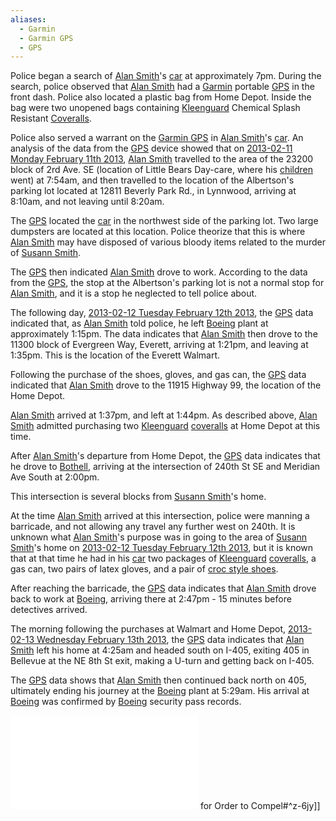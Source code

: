 ```yaml
---
aliases:
  - Garmin
  - Garmin GPS
  - GPS
---
```

Police began a search of [Alan Smith](01%20Alan%20Smith.md)'s [car](04%20Car.md) at approximately 7pm. During the search, police observed that [Alan Smith](01%20Alan%20Smith.md) had a [Garmin](02%20Garmin%20GPS.md) portable [GPS](02%20Garmin%20GPS.md) in the front dash. Police also located a plastic bag from Home Depot. Inside the bag were two unopened bags containing [Kleenguard](02%20Kleenguard.md) Chemical Splash Resistant [Coveralls](02%20Kleenguard.md).


Police also served a warrant on the [Garmin GPS](01%20Garmin%20GPS.md) in [Alan Smith](01%20Alan%20Smith.md)'s [car](04%20Car.md). An analysis of the data from the [GPS](02%20Garmin%20GPS.md) device showed that on [2013-02-11 Monday February 11th 2013](2013-02-11%20Monday%20February%2011th%202013.md), [Alan Smith](01%20Alan%20Smith.md) travelled to the area of the 23200 block of 2rd Ave. SE (location of Little Bears Day-care, where his [children](07%20Children.md) went) at 7:54am, and then travelled to the location of the Albertson's parking lot located at 12811 Beverly Park Rd., in Lynnwood, arriving at 8:10am, and not leaving until 8:20am.

The [GPS](02%20Garmin%20GPS.md) located the [car](04%20Car.md) in the northwest side of the parking lot. Two large dumpsters are located at this location. Police theorize that this is where [Alan Smith](01%20Alan%20Smith.md) may have disposed of various bloody items related to the murder of [Susann Smith](01%20Susann%20Smith.md).

The [GPS](02%20Garmin%20GPS.md) then indicated [Alan Smith](01%20Alan%20Smith.md) drove to work. According to the data from the [GPS](02%20Garmin%20GPS.md), the stop at the Albertson's parking lot is not a normal stop for [Alan Smith](01%20Alan%20Smith.md), and it is a stop he neglected to tell police about.

The following day, [2013-02-12 Tuesday February 12th 2013](2013-02-12%20Tuesday%20February%2012th%202013.md), the [GPS](02%20Garmin%20GPS.md) data indicated that, as [Alan Smith](01%20Alan%20Smith.md) told police, he left [Boeing](01%20Boeing.md) plant at approximately 1:15pm. The data indicates that [Alan Smith](01%20Alan%20Smith.md) then drove to the 11300 block of Evergreen Way, Everett, arriving at 1:21pm, and leaving at 1:35pm. This is the location of the Everett Walmart.

Following the purchase of the shoes, gloves, and gas can, the [GPS](02%20Garmin%20GPS.md) data indicated that [Alan Smith](01%20Alan%20Smith.md) drove to the 11915 Highway 99, the location of the Home Depot.

[Alan Smith](01%20Alan%20Smith.md) arrived at 1:37pm, and left at 1:44pm. As described above, [Alan Smith](01%20Alan%20Smith.md) admitted purchasing two [Kleenguard](02%20Kleenguard.md) [coveralls](02%20Kleenguard.md) at Home Depot at this time.

After [Alan Smith](01%20Alan%20Smith.md)'s departure from Home Depot, the [GPS](02%20Garmin%20GPS.md) data indicates that he drove to [Bothell](04%20Bothell.md), arriving at the intersection of 240th St SE and Meridian Ave South at 2:00pm.

This intersection is several blocks from [Susann Smith](01%20Susann%20Smith.md)'s home.

At the time [Alan Smith](01%20Alan%20Smith.md) arrived at this intersection, police were manning a barricade, and not allowing any travel any further west on 240th. It is unknown what [Alan Smith](01%20Alan%20Smith.md)'s purpose was in going to the area of [Susann Smith](01%20Susann%20Smith.md)'s home on [2013-02-12 Tuesday February 12th 2013](2013-02-12%20Tuesday%20February%2012th%202013.md), but it is known that at that time he had in his [car](04%20Car.md) two packages of [Kleenguard](02%20Kleenguard.md) [coveralls](02%20Kleenguard.md), a gas can, two pairs of latex gloves, and a pair of [croc style shoes](06%20Croc-style%20Shoes.md).

After reaching the barricade, the [GPS](02%20Garmin%20GPS.md) data indicates that [Alan Smith](01%20Alan%20Smith.md) drove back to work at [Boeing](01%20Boeing.md), arriving there at 2:47pm - 15 minutes before detectives arrived.

The morning following the purchases at Walmart and Home Depot, [2013-02-13 Wednesday February 13th 2013](2013-02-13%20Wednesday%20February%2013th%202013.md), the [GPS](02%20Garmin%20GPS.md) data indicates that [Alan Smith](01%20Alan%20Smith.md) left his home at 4:25am and headed south on I-405, exiting 405 in Bellevue at the NE 8th St exit, making a U-turn and getting back on I-405.

The [GPS](02%20Garmin%20GPS.md) data shows that [Alan Smith](01%20Alan%20Smith.md) then continued back north on 405, ultimately ending his journey at the [Boeing](01%20Boeing.md) plant at 5:29am. His arrival at [Boeing](01%20Boeing.md) was confirmed by [Boeing](01%20Boeing.md) security pass records.

![Affidavit](07%20State's%20Motion%20and%20../../20-29%20Case%20Files/21%20File%20Notes/02%20Affidavit.md) for Order to Compel#^z-6jy]]

